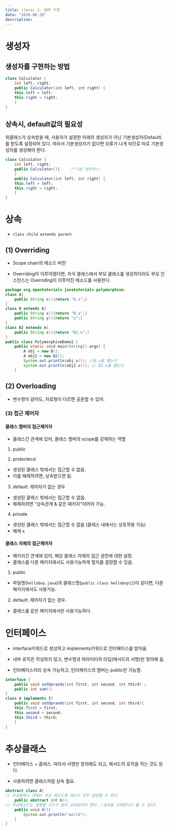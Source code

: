 ```yaml
---
title: (Java) 2. OOP 구현
date: "2020-08-28"
description: 
---
```

# 생성자

## 생성자를 구현하는 방법

```java
class Calculator {
    int left, right;
    public Calculator(int left, int right) {
    this.left = left;
    this.right = right;
    }
}
```

## 상속시, default값의 필요성
위클래스가 상속받을 때, 사용자가 설정한 아래의 생성자가 아닌 기본생성자(Default)를 받도록 설정되어 있다.
따라서 기본생성자가 없다면 오류가 나게 되므로 따로 기본생성자를 생성해야 한다.

```java
class Calculator {
    int left, right;
    public Calculator(){     /*기본 생성자*/
    }
    public Calculator(int left, int right) {
    this.left = left;
    this.right = right;
    }
}
```

# 상속
- `class child extends parent`

## (1) Overriding
- Scope chain의 메소드 버전

- Overriding이 이루어졌다면, 자식 클래스에서 부모 클래스를 생성하더라도 부모 인스턴스는 Overriding이 이루어진 메소드를 사용한다.

```java
package org.opentutorials.javatutorials.polymorphism;
class A{
    public String x(){return "A.x";}
}
class B extends A{
    public String x(){return "B.x";}
    public String y(){return "y";}
}
class B2 extends A{
    public String x(){return "B2.x";}
}
public class PolymorphismDemo1 {
    public static void main(String[] args) {
        A obj = new B();
        A obj2 = new B2();
        System.out.println(obj.x()); //B.x를 뱉는다
        System.out.println(obj2.x()); // B2.x를 뱉는다
    }
```

## (2) Overloading
- 변수명이 같아도, 자료형이 다르면 공존할 수 있어.

### (3) 접근 제어자

#### 클래스 맴버의 접근제어자
- 클래스간 관계에 있어, 클래스 맴버의 scope를 강제하는 역할

1) public

2) protectecd
- 생성된 클래스 밖에서는 접근할 수 없음.
- 이를 해제하려면, 상속받으면 됨.

3) default: 제어자가 없는 경우
- 생성된 클래스 밖에서는 접근할 수 없음.
- 해제하려면 "상속관계 & 같은 패키지"이어야 가능.

4) private
- 생성된 클래스 밖에서는 접근할 수 없음 (클래스 내에서는 상호작용 가능)
- 해제 x

#### 클래스 자체의 접근제어자
- 패키지간 관계에 있어, 해당 클래스 자체의 접근 권한에 대한 설정.
- 클래스를 다른 패키지에서도 사용가능하게 할지를 결정할 수 있음.

1) public
- 파일명(`helloboy.java`)과 클래스명(`public class helloboy{}`)이 같다면, 다른 패키지에서도 사용가능.

2) default: 제어자가 없는 경우.
- 클래스를 같은 패키지에서만 사용가능하다.



# 인터페이스
- interface키워드로 생성하고 implements키워드로 인터페이스를 받아옴

- 내부 로직은 작성하지 않고, 변수명과 파라미터의 타입(메서드의 서명)만 정의해 둠.

- 인터페이스끼리 상속 가능하고, 인터페이스의 맴버는 public만 가능함. 

```java
interface {
    public void setOprands(int first, int second, int third) ;
    public int sum();
}
class A implements I{
    public void setOprands(int first, int second, int third){
    this.first = first;
    this.second = second;
    this.third = third;
    }
}
```

# 추상클래스
- 인터페이스 + 클래스. 따라서 서명만 정의해도 되고, 메서드의 로직을 적는 것도 된다.

- 사용하려면 클래스처럼 상속 필요.

```java
abstract class A{
// 추상클래스 내에는 추상 메소드와 메소드 모두 설정할 수 있다.
    public abstract int b();
// 추상메소드는 실행할 코드가 없어 상속받아야 한다. (상속을 강제한다고 볼 수 있다)
    public void d(){
        System.out.println("world");
    }
}
```